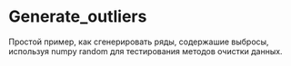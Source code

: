 # Generate_outliers
Простой пример, как сгенерировать ряды, содержашие выбросы, используя numpy random для тестирования методов очистки данных.
